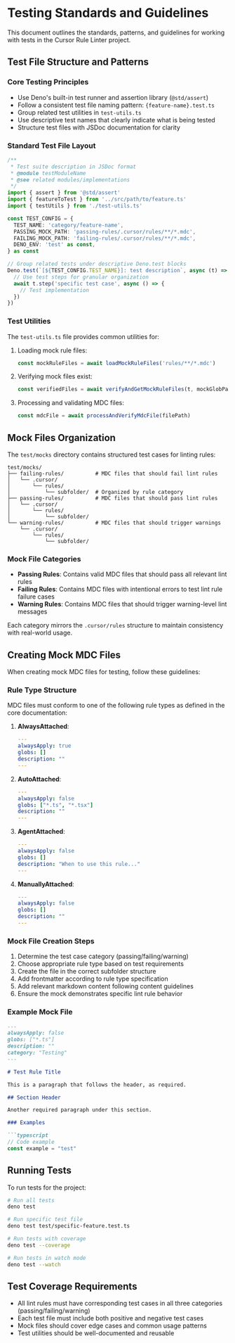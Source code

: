 # Testing Standards and Guidelines

This document outlines the standards, patterns, and guidelines for working with tests in the Cursor Rule Linter project.

## Test File Structure and Patterns

### Core Testing Principles

- Use Deno's built-in test runner and assertion library (`@std/assert`)
- Follow a consistent test file naming pattern: `{feature-name}.test.ts`
- Group related test utilities in `test-utils.ts`
- Use descriptive test names that clearly indicate what is being tested
- Structure test files with JSDoc documentation for clarity

### Standard Test File Layout

```typescript
/**
 * Test suite description in JSDoc format
 * @module testModuleName
 * @see related modules/implementations
 */
import { assert } from '@std/assert'
import { featureToTest } from '../src/path/to/feature.ts'
import { testUtils } from './test-utils.ts'

const TEST_CONFIG = {
  TEST_NAME: 'category/feature-name',
  PASSING_MOCK_PATH: 'passing-rules/.cursor/rules/**/*.mdc',
  FAILING_MOCK_PATH: 'failing-rules/.cursor/rules/**/*.mdc',
  DENO_ENV: 'test' as const,
} as const

// Group related tests under descriptive Deno.test blocks
Deno.test(`[${TEST_CONFIG.TEST_NAME}]: test description`, async (t) => {
  // Use test steps for granular organization
  await t.step('specific test case', async () => {
    // Test implementation
  })
})
```

### Test Utilities

The `test-utils.ts` file provides common utilities for:

1. Loading mock rule files:
   ```typescript
   const mockRuleFiles = await loadMockRuleFiles('rules/**/*.mdc')
   ```

2. Verifying mock files exist:
   ```typescript
   const verifiedFiles = await verifyAndGetMockRuleFiles(t, mockGlobPattern)
   ```

3. Processing and validating MDC files:
   ```typescript
   const mdcFile = await processAndVerifyMdcFile(filePath)
   ```

## Mock Files Organization

The `test/mocks` directory contains structured test cases for linting rules:

```
test/mocks/
├── failing-rules/          # MDC files that should fail lint rules
│   └── .cursor/
│       └── rules/
│           └── subfolder/  # Organized by rule category
├── passing-rules/          # MDC files that should pass lint rules
│   └── .cursor/
│       └── rules/
│           └── subfolder/
└── warning-rules/          # MDC files that should trigger warnings
    └── .cursor/
        └── rules/
            └── subfolder/
```

### Mock File Categories

- **Passing Rules**: Contains valid MDC files that should pass all relevant lint rules
- **Failing Rules**: Contains MDC files with intentional errors to test lint rule failure cases
- **Warning Rules**: Contains MDC files that should trigger warning-level lint messages

Each category mirrors the `.cursor/rules` structure to maintain consistency with real-world usage.

## Creating Mock MDC Files

When creating mock MDC files for testing, follow these guidelines:

### Rule Type Structure

MDC files must conform to one of the following rule types as defined in the core documentation:

1. **AlwaysAttached**:
   ```yaml
   ---
   alwaysApply: true
   globs: []
   description: ""
   ---
   ```

2. **AutoAttached**:
   ```yaml
   ---
   alwaysApply: false
   globs: ["*.ts", "*.tsx"]
   description: ""
   ---
   ```

3. **AgentAttached**:
   ```yaml
   ---
   alwaysApply: false
   globs: []
   description: "When to use this rule..."
   ---
   ```

4. **ManuallyAttached**:
   ```yaml
   ---
   alwaysApply: false
   globs: []
   description: ""
   ---
   ```

### Mock File Creation Steps

1. Determine the test case category (passing/failing/warning)
2. Choose appropriate rule type based on test requirements
3. Create the file in the correct subfolder structure
4. Add frontmatter according to rule type specification
5. Add relevant markdown content following content guidelines
6. Ensure the mock demonstrates specific lint rule behavior

### Example Mock File

```markdown
---
alwaysApply: false
globs: ["*.ts"]
description: ""
category: "Testing"
---

# Test Rule Title

This is a paragraph that follows the header, as required.

## Section Header

Another required paragraph under this section.

### Examples

```typescript
// Code example
const example = "test"
```

## Running Tests

To run tests for the project:

```bash
# Run all tests
deno test

# Run specific test file
deno test test/specific-feature.test.ts

# Run tests with coverage
deno test --coverage

# Run tests in watch mode
deno test --watch
```

## Test Coverage Requirements

- All lint rules must have corresponding test cases in all three categories (passing/failing/warning)
- Each test file must include both positive and negative test cases
- Mock files should cover edge cases and common usage patterns
- Test utilities should be well-documented and reusable
